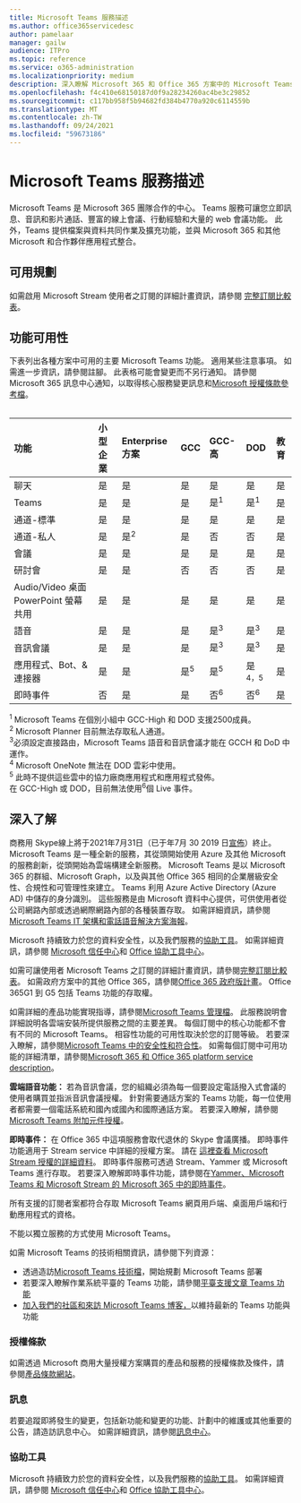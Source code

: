 ```yaml
---
title: Microsoft Teams 服務描述
ms.author: office365servicedesc
author: pamelaar
manager: gailw
audience: ITPro
ms.topic: reference
ms.service: o365-administration
ms.localizationpriority: medium
description: 深入瞭解 Microsoft 365 和 Office 365 方案中的 Microsoft Teams 服務和功能可用性。
ms.openlocfilehash: f4c410e68150187d0f9a28234260ac4be3c29852
ms.sourcegitcommit: c117bb958f5b94682fd384b4770a920c6114559b
ms.translationtype: MT
ms.contentlocale: zh-TW
ms.lasthandoff: 09/24/2021
ms.locfileid: "59673186"
---
```

# <a name="microsoft-teams-service-description"></a>Microsoft Teams 服務描述

Microsoft Teams 是 Microsoft 365 團隊合作的中心。 Teams 服務可讓您立即訊息、音訊和影片通話、豐富的線上會議、行動經驗和大量的 web 會議功能。 此外，Teams 提供檔案與資料共同作業及擴充功能，並與 Microsoft 365 和其他 Microsoft 和合作夥伴應用程式整合。

## <a name="available-plans"></a>可用規劃

如需啟用 Microsoft Stream 使用者之訂閱的詳細計畫資訊，請參閱 [完整訂閱比較表](https://go.microsoft.com/fwlink/?linkid=2139145)。

## <a name="feature-availability"></a>功能可用性

下表列出各種方案中可用的主要 Microsoft Teams 功能。 適用某些注意事項。 如需進一步資訊，請參閱註腳。 此表格可能會變更而不另行通知。 請參閱 Microsoft 365 訊息中心通知，以取得核心服務變更訊息和[Microsoft 授權條款參考檔](https://www.microsoft.com/licensing/product-licensing/products)。<br><br>

| 功能 | 小型企業 | Enterprise 方案 | GCC | GCC-高 | DOD | 教育 |
|:-----|:-----|:-----|:-----|:-----|:-----|:-----|
|聊天 |是 |是 |是 |是 |是 |是 |
|Teams |是|是|是|是<sup>1</sup> |是<sup>1</sup> |是 |
|通道-標準 |是 |是 |是 |是 |是 |是 |
|通道-私人 |是 |是<sup>2</sup> |是|否 |否|是 |
|會議 |是 |是 |是 |是 |是 |是 |
|研討會 |是 |是 |否 |否 |否 |是 |
|Audio/Video 桌面 PowerPoint 螢幕共用|是 |是 |是 |是 |是 |是 |
|語音 |是 |是 |是 |是<sup>3</sup> |是<sup>3</sup> |是 |
|音訊會議 |是 |是 |是 |是<sup>3</sup> |是<sup>3</sup> |是 |
|應用程式、Bot、& 連接器 |是 |是 |是<sup>5</sup> |是<sup>5</sup> |是<sup>4，5</sup> |是 |
|即時事件 |否 |是 |是 |否<sup>6</sup> |否<sup>6</sup> |是 |

<sup>1</sup> Microsoft Teams 在個別小組中 GCC-High 和 DOD 支援2500成員。<br/>
<sup>2</sup> Microsoft Planner 目前無法存取私人通道。<br/>
<sup>3</sup>必須設定直接路由，Microsoft Teams 語音和音訊會議才能在 GCCH 和 DoD 中運作。<br/>
<sup>4</sup> Microsoft OneNote 無法在 DOD 雲彩中使用。<br/>
<sup>5</sup> 此時不提供這些雲中的協力廠商應用程式和應用程式發佈。<br/>
在 GCC-High 或 DOD，目前無法使用<sup>6</sup>個 Live 事件。<br/>

## <a name="learn-more"></a>深入了解

商務用 Skype線上將于2021年7月31日（已于年7月 30 2019 日[宣佈](https://techcommunity.microsoft.com/t5/Microsoft-Teams-Blog/Skype-for-Business-Online-to-Be-Retired-in-2021/ba-p/777833)）終止。 Microsoft Teams 是一種全新的服務，其從頭開始使用 Azure 及其他 Microsoft 的服務創新，從頭開始為雲端構建全新服務。 Microsoft Teams 是以 Microsoft 365 的群組、Microsoft Graph，以及與其他 Office 365 相同的企業層級安全性、合規性和可管理性來建立。 Teams 利用 Azure Active Directory (Azure AD) 中儲存的身分識別。 這些服務是由 Microsoft 資料中心提供，可供使用者從公司網路內部或透過網際網路內部的各種裝置存取。 如需詳細資訊，請參閱[Microsoft Teams IT 架構和電話語音解決方案海報](/microsoftteams/teams-architecture-solutions-posters)。

Microsoft 持續致力於您的資料安全性，以及我們服務的[協助工具](https://www.microsoft.com/trust-center/compliance/accessibility)。 如需詳細資訊，請參閱 [Microsoft 信任中心](https://www.microsoft.com/trust-center)和 [Office 協助工具中心](https://support.office.com/article/Office-Accessibility-Center-Resources-for-people-with-disabilities-ecab0fcf-d143-4fe8-a2ff-6cd596bddc6d)。

如需可讓使用者 Microsoft Teams 之訂閱的詳細計畫資訊，請參閱[完整訂閱比較表](https://go.microsoft.com/fwlink/?linkid=2139145)。 如需政府方案中的其他 Office 365，請參閱[Office 365 政府版計畫](https://www.microsoft.com/microsoft-365/government/compare-office-365-government-plans)。 Office 365G1 到 G5 包括 Teams 功能的存取權。

如需詳細的產品功能實現指導，請參閱[Microsoft Teams 管理檔](/MicrosoftTeams)。 此服務說明會詳細說明各雲端安裝所提供服務之間的主要差異。 每個訂閱中的核心功能都不會有不同的 Microsoft Teams。 相容性功能的可用性取決於您的訂閱等級。 若要深入瞭解，請參閱[Microsoft Teams 中的安全性和符合性](/microsoftteams/security-compliance-overview)。 如需每個訂閱中可用功能的詳細清單，請參閱[Microsoft 365 和 Office 365 platform service description](/office365/servicedescriptions/office-365-platform-service-description/office-365-platform-service-description)。

**雲端語音功能：** 若為音訊會議，您的組織必須為每一個要設定電話撥入式會議的使用者購買並指派音訊會議授權。 針對需要通話方案的 Teams 功能，每一位使用者都需要一個電話系統和國內或國內和國際通話方案。 若要深入瞭解，請參閱[Microsoft Teams 附加元件授權](/microsoftteams/teams-add-on-licensing/microsoft-teams-add-on-licensing)。

**即時事件：** 在 Office 365 中這項服務會取代退休的 Skype 會議廣播。 即時事件功能適用于 Stream service 中詳細的授權方案。 請在 [這裡查看 Microsoft Stream 授權的詳細資料](/stream/license-overview)。 即時事件服務可透過 Stream、Yammer 或 Microsoft Teams 進行存取。 若要深入瞭解即時事件功能，請參閱在[Yammer、Microsoft Teams 和 Microsoft Stream 的 Microsoft 365 中的即時事件](/stream/live-event-m365)。

所有支援的訂閱者案都符合存取 Microsoft Teams 網頁用戶端、桌面用戶端和行動應用程式的資格。

不能以獨立服務的方式使用 Microsoft Teams。

如需 Microsoft Teams 的技術相關資訊，請參閱下列資源：

- 透過造訪[Microsoft Teams 技術檔](https://aka.ms/SuccessWithTeams)，開始規劃 Microsoft Teams 部署
- 若要深入瞭解作業系統平臺的 Teams 功能，請參閱[平臺支援文章 Teams 功能](https://aka.ms/teamsfeaturesbyplatform)
- [加入我們的社區和來訪 Microsoft Teams 博客，](https://aka.ms/TeamsBlog)以維持最新的 Teams 功能與功能

### <a name="licensing-terms"></a>授權條款

如需透過 Microsoft 商用大量授權方案購買的產品和服務的授權條款及條件，請參閱[產品條款網站](https://www.microsoft.com/licensing/terms/)。

### <a name="messaging"></a>訊息

若要追蹤即將發生的變更，包括新功能和變更的功能、計劃中的維護或其他重要的公告，請造訪訊息中心。 如需詳細資訊，請參閱[訊息中心](/microsoft-365/admin/manage/message-center)。

### <a name="accessibility"></a>協助工具

Microsoft 持續致力於您的資料安全性，以及我們服務的[協助工具](https://www.microsoft.com/trust-center/compliance/accessibility)。 如需詳細資訊，請參閱 [Microsoft 信任中心](https://www.microsoft.com/trust-center)和 [Office 協助工具中心](https://support.office.com/article/ecab0fcf-d143-4fe8-a2ff-6cd596bddc6d)。
